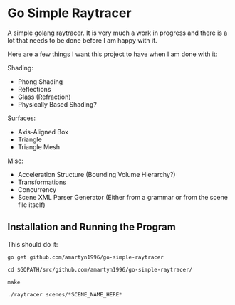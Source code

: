 # Go Simple Raytracer

A simple golang raytracer. It is very much a work in progress and there is a lot that needs to be done before I am happy with it.

Here are a few things I want this project to have when I am done with it:

Shading:
- Phong Shading
- Reflections
- Glass (Refraction)
- Physically Based Shading?

Surfaces:
- Axis-Aligned Box
- Triangle
- Triangle Mesh

Misc:
- Acceleration Structure (Bounding Volume Hierarchy?)
- Transformations
- Concurrency
- Scene XML Parser Generator (Either from a grammar or from the scene file itself)

## Installation and Running the Program

This should do it:

```
go get github.com/amartyn1996/go-simple-raytracer

cd $GOPATH/src/github.com/amartyn1996/go-simple-raytracer/

make

./raytracer scenes/*SCENE_NAME_HERE*
```


